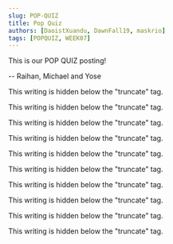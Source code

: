 ```yaml
---
slug: POP-QUIZ
title: Pop Quiz
authors: [DaoistXuandu, DawnFall19, maskrio]
tags: [POPQUIZ, WEEK07]
---
```

This is our POP QUIZ posting!

-- Raihan, Michael and Yose

<!--truncate-->

This writing is hidden below the "truncate" tag.

This writing is hidden below the "truncate" tag.

This writing is hidden below the "truncate" tag.

This writing is hidden below the "truncate" tag.

This writing is hidden below the "truncate" tag.

This writing is hidden below the "truncate" tag.

This writing is hidden below the "truncate" tag.

This writing is hidden below the "truncate" tag.

This writing is hidden below the "truncate" tag.

This writing is hidden below the "truncate" tag.
